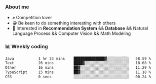 ### About me

- ✊ Competition lover
- 😀 Be keen to do something interesting with others
- 🎈 Interested in **Recommendation System** && **Database** && Natural Language Process && Computer Vision && Math Modeling


### 📊 Weekly coding
<!--START_SECTION:waka-->

```txt
Java           1 hr 23 mins    ██████████████▓░░░░░░░░░░   58.59 %
Text           26 mins         ████▓░░░░░░░░░░░░░░░░░░░░   18.68 %
Other          16 mins         ██▓░░░░░░░░░░░░░░░░░░░░░░   11.29 %
TypeScript     15 mins         ██▓░░░░░░░░░░░░░░░░░░░░░░   11.18 %
CSS            0 secs          ░░░░░░░░░░░░░░░░░░░░░░░░░   00.24 %
```

<!--END_SECTION:waka-->
